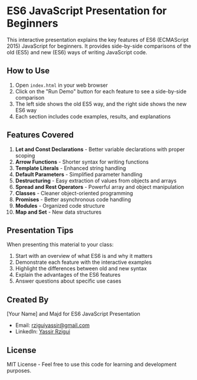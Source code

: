 # ES6 JavaScript Presentation for Beginners

This interactive presentation explains the key features of ES6 (ECMAScript 2015) JavaScript for beginners. It provides side-by-side comparisons of the old (ES5) and new (ES6) ways of writing JavaScript code.

## How to Use

1. Open `index.html` in your web browser
2. Click on the "Run Demo" button for each feature to see a side-by-side comparison
3. The left side shows the old ES5 way, and the right side shows the new ES6 way
4. Each section includes code examples, results, and explanations

## Features Covered

1. **Let and Const Declarations** - Better variable declarations with proper scoping
2. **Arrow Functions** - Shorter syntax for writing functions
3. **Template Literals** - Enhanced string handling
4. **Default Parameters** - Simplified parameter handling
5. **Destructuring** - Easy extraction of values from objects and arrays
6. **Spread and Rest Operators** - Powerful array and object manipulation
7. **Classes** - Cleaner object-oriented programming
8. **Promises** - Better asynchronous code handling
9. **Modules** - Organized code structure
10. **Map and Set** - New data structures

## Presentation Tips

When presenting this material to your class:

1. Start with an overview of what ES6 is and why it matters
2. Demonstrate each feature with the interactive examples
3. Highlight the differences between old and new syntax
4. Explain the advantages of the ES6 features
5. Answer questions about specific use cases

## Created By

[Your Name] and Majd for ES6 JavaScript Presentation
- Email: rziguiyassir@gmail.com 
- LinkedIn: [Yassir Rzigui](https://linkedin.com/in/yassir-rzigui) 
 
## License 
MIT License - Feel free to use this code for learning and development purposes. 
